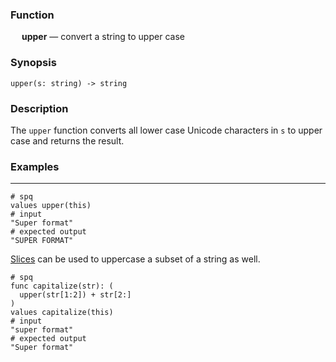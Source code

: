 ### Function

&emsp; **upper** &mdash; convert a string to upper case

### Synopsis

```
upper(s: string) -> string
```

### Description

The `upper` function converts all lower case Unicode characters in `s`
to upper case and returns the result.

### Examples

---

```mdtest-spq
# spq
values upper(this)
# input
"Super format"
# expected output
"SUPER FORMAT"
```

[Slices](../../expressions.md#slices) can be used to uppercase a subset of a string as well.

```mdtest-spq
# spq
func capitalize(str): (
  upper(str[1:2]) + str[2:]
)
values capitalize(this)
# input
"super format"
# expected output
"Super format"
```
